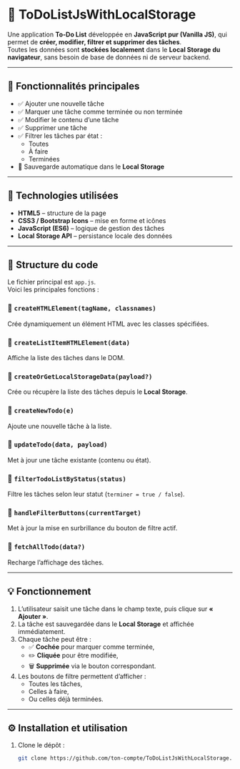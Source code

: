 # 📝 ToDoListJsWithLocalStorage

Une application **To-Do List** développée en **JavaScript pur (Vanilla JS)**, qui permet de **créer, modifier, filtrer et supprimer des tâches**.  
Toutes les données sont **stockées localement** dans le **Local Storage du navigateur**, sans besoin de base de données ni de serveur backend.

---

## 🚀 Fonctionnalités principales

- ✅ Ajouter une nouvelle tâche  
- ✅ Marquer une tâche comme terminée ou non terminée  
- ✅ Modifier le contenu d’une tâche  
- ✅ Supprimer une tâche  
- ✅ Filtrer les tâches par état :
  - Toutes  
  - À faire  
  - Terminées  
- 💾 Sauvegarde automatique dans le **Local Storage**

---

## 🧩 Technologies utilisées

- **HTML5** – structure de la page  
- **CSS3 / Bootstrap Icons** – mise en forme et icônes  
- **JavaScript (ES6)** – logique de gestion des tâches  
- **Local Storage API** – persistance locale des données  

---

## 🧠 Structure du code

Le fichier principal est `app.js`.  
Voici les principales fonctions :

### 🔹 `createHTMLElement(tagName, classnames)`
Crée dynamiquement un élément HTML avec les classes spécifiées.

### 🔹 `createListItemHTMLElement(data)`
Affiche la liste des tâches dans le DOM.

### 🔹 `createOrGetLocalStorageData(payload?)`
Crée ou récupère la liste des tâches depuis le **Local Storage**.

### 🔹 `createNewTodo(e)`
Ajoute une nouvelle tâche à la liste.

### 🔹 `updateTodo(data, payload)`
Met à jour une tâche existante (contenu ou état).

### 🔹 `filterTodoListByStatus(status)`
Filtre les tâches selon leur statut (`terminer = true / false`).

### 🔹 `handleFilterButtons(currentTarget)`
Met à jour la mise en surbrillance du bouton de filtre actif.

### 🔹 `fetchAllTodo(data?)`
Recharge l’affichage des tâches.

---

## 💡 Fonctionnement

1. L’utilisateur saisit une tâche dans le champ texte, puis clique sur **« Ajouter »**.  
2. La tâche est sauvegardée dans le **Local Storage** et affichée immédiatement.  
3. Chaque tâche peut être :
   - ✅ **Cochée** pour marquer comme terminée,  
   - ✏️ **Cliquée** pour être modifiée,  
   - 🗑️ **Supprimée** via le bouton correspondant.  
4. Les boutons de filtre permettent d’afficher :
   - Toutes les tâches,  
   - Celles à faire,  
   - Ou celles déjà terminées.  

---

## ⚙️ Installation et utilisation

1. Clone le dépôt :
   ```bash
   git clone https://github.com/ton-compte/ToDoListJsWithLocalStorage.git
